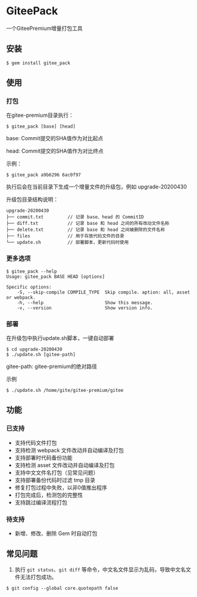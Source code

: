 # GiteePack

一个GiteePremium增量打包工具

## 安装

```shell
$ gem install gitee_pack
```

## 使用

### 打包

在gitee-premium目录执行：

```shell
$ gitee_pack [base] [head]
```

base: Commit提交的SHA值作为对比起点

head: Commit提交的SHA值作为对比终点

示例：

```shell
$ gitee_pack a9b6296 6ac0f97
```

执行后会在当前目录下生成一个增量文件的升级包，例如 upgrade-20200430

升级包目录结构说明：

```
upgrade-20200430
├── commit.txt         // 记录 base、head 的 CommitID
├── diff.txt           // 记录 base 和 head 之间的所有改动文件名称
├── delete.txt         // 记录 base 和 head 之间被删除的文件名称
├── files              // 用于存放代码文件的目录
└── update.sh          // 部署脚本，更新代码时使用
```

### 更多选项

```
$ gitee_pack --help
Usage: gitee_pack BASE HEAD [options]

Specific options:
    -S, --skip-compile COMPILE_TYPE  Skip compile. aption: all, asset or webpack.
    -h, --help                       Show this message.
    -v, --version                    Show version info.
```

### 部署

在升级包中执行update.sh脚本，一键自动部署

```shell
$ cd upgrade-20200430
$ ./update.sh [gitee-path]
```

gitee-path: gitee-premium的绝对路径

示例

```shell
$ ./update.sh /home/gite/gitee-premium/gitee
```

## 功能

### 已支持

- 支持代码文件打包
- 支持检测 webpack 文件改动并自动编译及打包
- 支持部署时代码备份功能
- 支持检测 asset 文件改动并自动编译及打包
- 支持中文文件名打包（见常见问题）
- 支持部署备份代码时过滤 tmp 目录
- 修复打包过程中失败，以非0值推出程序
- 打包完成后，检测包的完整性
- 支持跳过编译流程打包

### 待支持

- 新增、修改、删除 Gem 时自动打包

## 常见问题

1. 执行 `git status`、`git diff` 等命令，中文名文件显示为乱码，导致中文名文件无法打包成功。

```shell
$ git config --global core.quotepath false
```

